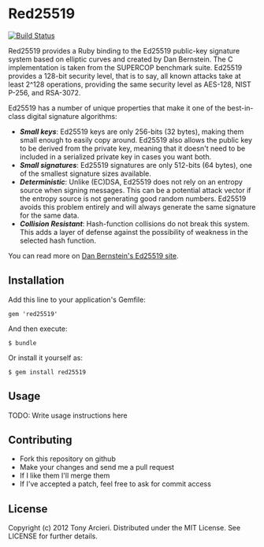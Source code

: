 Red25519
========
[![Build Status](https://secure.travis-ci.org/tarcieri/red25519.png?branch=master)](http://travis-ci.org/tarcieri/red25519)

Red25519 provides a Ruby binding to the Ed25519 public-key signature system
based on elliptic curves and created by Dan Bernstein. The C implementation
is taken from the SUPERCOP benchmark suite. Ed25519 provides a 128-bit security
level, that is to say, all known attacks take at least 2^128 operations,
providing the same security level as AES-128, NIST P-256, and RSA-3072.

Ed25519 has a number of unique properties that make it one of the best-in-class
digital signature algorithms:

* ***Small keys***: Ed25519 keys are only 256-bits (32 bytes), making them
  small enough to easily copy around. Ed25519 also allows the public key
  to be derived from the private key, meaning that it doesn't need to be
  included in a serialized private key in cases you want both.
* ***Small signatures***: Ed25519 signatures are only 512-bits (64 bytes),
  one of the smallest signature sizes available.
* ***Deterministic***: Unlike (EC)DSA, Ed25519 does not rely on an entropy
  source when signing messages. This can be a potential attack vector if
  the entropy source is not generating good random numbers. Ed25519 avoids
  this problem entirely and will always generate the same signature for the
  same data.
* ***Collision Resistant***: Hash-function collisions do not break this
  system. This adds a layer of defense against the possibility of weakness
  in the selected hash function.

You can read more on [Dan Bernstein's Ed25519 site](http://ed25519.cr.yp.to/).

Installation
------------

Add this line to your application's Gemfile:

    gem 'red25519'

And then execute:

    $ bundle

Or install it yourself as:

    $ gem install red25519

Usage
-----

TODO: Write usage instructions here

Contributing
------------

* Fork this repository on github
* Make your changes and send me a pull request
* If I like them I'll merge them
* If I've accepted a patch, feel free to ask for commit access

License
-------

Copyright (c) 2012 Tony Arcieri. Distributed under the MIT License. See
LICENSE for further details.
